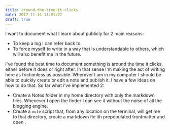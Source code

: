 ```yaml
---
title: around-the-time-it-clicks
date: 2017-11-16 13:01:27
draft: true
---
```


I want to  document what I learn about publicly for 2 main reasons:

- To keep a log I can refer back to.
- To force myself to write in a way that is understandable to others, which will
  also benefit me in the future.

I've found the best time to document something is around the time it clicks,
either before it does or right after. In that sense I'm making the act of
writing here as frictionless as possible. Wherever I am in my computer I should
be able to quickly create or edit a note and publish it. I have a few ideas on
how to do that. So far what i've implemented 2:

- Create a Notes folder in my home directory with only the markdown files.
  Whenever I open the finder I can see it without the noise of all the blogging
  engine.
- Create a `note` script that, from any location on the terminal, will get me to
  that directory, create a markdown fie ith prepopulated frontmatter and open .   

